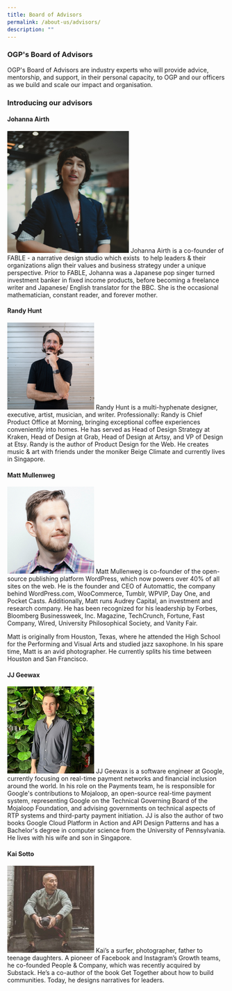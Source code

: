 ```yaml
---
title: Board of Advisors
permalink: /about-us/advisors/
description: ""
---
```

### OGP's Board of Advisors
OGP's Board of Advisors are industry experts who will provide advice, mentorship, and support, in their personal capacity, to OGP and our officers as we build and scale our impact and organisation.

### Introducing our advisors

#### Johanna Airth
![](/images/Board%20of%20advisors/Johanna2.png)
Johanna Airth is a co-founder of FABLE - a narrative design studio which exists  to help leaders & their organizations align their values and business strategy under a unique perspective. Prior to FABLE, Johanna was a Japanese pop singer turned investment banker in fixed income products, before becoming a freelance writer and Japanese/ English translator for the BBC. She is the occasional mathematician, constant reader, and forever mother.

#### Randy Hunt
![Randy](/images/Randy2.png)
Randy Hunt is a multi-hyphenate designer, executive, artist, musician, and writer. Professionally: Randy is Chief Product Office at Morning, bringing exceptional coffee experiences conveniently into homes. He has served as Head of Design Strategy at Kraken, Head of Design at Grab, Head of Design at Artsy, and VP of Design at Etsy. Randy is the author of Product Design for the Web. He creates music & art with friends under the moniker Beige Climate and currently lives in Singapore.


#### Matt Mullenweg
![Matt](/images/Matt2.png)
Matt Mullenweg is co-founder of the open-source publishing platform WordPress, which now powers over 40% of all sites on the web. He is the founder and CEO of Automattic, the company behind WordPress.com, WooCommerce, Tumblr, WPVIP, Day One, and Pocket Casts. Additionally, Matt runs Audrey Capital, an investment and research company. He has been recognized for his leadership by Forbes, Bloomberg Businessweek, Inc. Magazine, TechCrunch, Fortune, Fast Company, Wired, University Philosophical Society, and Vanity Fair.

Matt is originally from Houston, Texas, where he attended the High School for the Performing and Visual Arts and studied jazz saxophone. In his spare time, Matt is an avid photographer. He currently splits his time between Houston and San Francisco.


#### JJ Geewax
![JJ](/images/JJ2.png)
JJ Geewax is a software engineer at Google, currently focusing on real-time payment networks and financial inclusion around the world. In his role on the Payments team, he is responsible for Google's contributions to Mojaloop, an open-source real-time payment system, representing Google on the Technical Governing Board of the Mojaloop Foundation, and advising governments on technical aspects of RTP systems and third-party payment initiation. JJ is also the author of two books Google Cloud Platform in Action and API Design Patterns and has a Bachelor's degree in computer science from the University of Pennsylvania. He lives with his wife and son in Singapore.


#### Kai Sotto
![Kai](/images/Kai2.png)
Kai’s a surfer, photographer, father to teenage daughters. A pioneer of Facebook and Instagram’s Growth teams, he co-founded People & Company, which was recently acquired by Substack. He’s a co-author of the book Get Together about how to build communities. Today, he designs narratives for leaders.